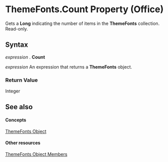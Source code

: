 
# ThemeFonts.Count Property (Office)

Gets a  **Long** indicating the number of items in the **ThemeFonts** collection. Read-only.


## Syntax

 _expression_ . **Count**

 _expression_ An expression that returns a **ThemeFonts** object.


### Return Value

Integer


## See also


#### Concepts


[ThemeFonts Object](393865af-f008-d26c-5b82-9ae79766e511.md)
#### Other resources


[ThemeFonts Object Members](3ee20de9-c245-4432-e352-857326e08561.md)
